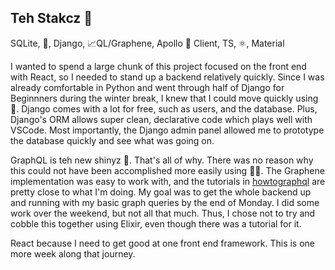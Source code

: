 ## Teh Stakcz 🦉

SQLite, 🐍, Django, 📈QL/Graphene, Apollo 🚀 Client, TS, ⚛️, Material

I wanted to spend a large chunk of this project focused on the front end with React, so I needed to stand up a backend relatively quickly. Since I was already comfortable in Python and went through half of Django for Beginnners during the winter break, I knew that I could move quickly using 🎸. Django comes with a lot for free, such as users, and the database. Plus, Django's ORM allows super clean, declarative code which plays well with VSCode. Most importantly, the Django admin panel allowed me to prototype the database quickly and see what was going on.

GraphQL is teh new shinyz 🌅. That's all of why. There was no reason why this could not have been accomplished more easily using 🛌💤. The Graphene implementation was easy to work with, and the tutorials in [howtographql](https://www.howtographql.com/) are pretty close to what I'm doing. My goal was to get the whole backend up and running with my basic graph queries by the end of Monday. I did some work over the weekend, but not all that much. Thus, I chose not to try and cobble this together using Elixir, even though there was a tutorial for it.

React because I need to get good at one front end framework. This is one more week along that journey.
